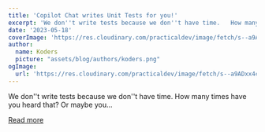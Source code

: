 ```yaml
---
title: 'Copilot Chat writes Unit Tests for you!'
excerpt: 'We don''t write tests because we don''t have time.   How many times have you heard that? Or maybe you...'
date: '2023-05-18'
coverImage: 'https://res.cloudinary.com/practicaldev/image/fetch/s--a9ADxx4c--/c_imagga_scale,f_auto,fl_progressive,h_420,q_auto,w_1000/https://dev-to-uploads.s3.amazonaws.com/uploads/articles/mpgolj6xhmrt8bq7q4b5.png'
author:
  name: Koders
  picture: "assets/blog/authors/koders.png"
ogImage:
  url: 'https://res.cloudinary.com/practicaldev/image/fetch/s--a9ADxx4c--/c_imagga_scale,f_auto,fl_progressive,h_420,q_auto,w_1000/https://dev-to-uploads.s3.amazonaws.com/uploads/articles/mpgolj6xhmrt8bq7q4b5.png'
---
```


We don''t write tests because we don''t have time.   How many times have you heard that? Or maybe you...

[Read more](https://dev.to/this-is-learning/copilot-chat-writes-unit-tests-for-you-1c82)
